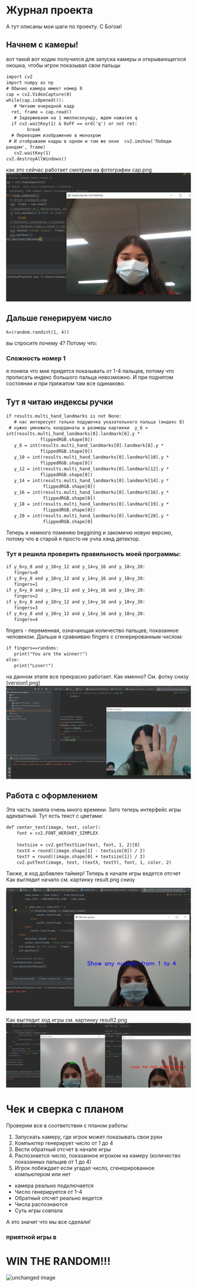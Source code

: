 # Журнал проекта 

А тут описаны мои шаги по проекту. С Богом!


## Начнем с камеры!
вот такой вот кодик получился для запуска камеры и открывающегося окошка, чтобы игрок показывал свои пальцы 
```
import cv2  
import numpy as np  
# Обычно камера имеет номер 0  
cap = cv2.VideoCapture(0)  
while(cap.isOpened()):  
   # Читаем очередной кадр  
  ret, frame = cap.read()  
   # Задерживаем на 1 миллисекунду, ждем нажатия q  
  if cv2.waitKey(1) & 0xFF == ord('q') or not ret:  
        break  
  # Переводим изображение в монохром  
 # И отображаем кадры в одном и том же окне  cv2.imshow('Победи рандом', frame)  
   cv2.waitKey(1)  
cv2.destroyAllWindows()
```
как это сейчас работает смотрим на фотографии cap.png 
![unchanged image](cap.png)


## Дальше генерируем число 
```
k=(random.randint(1, 4))
```
вы спросите почему 4?
Потому что:
### Сложность номер 1
я поняла что мне придется показывать от 1-4 пальцев, потому что прописать индекс большого пальца невозможно. И при поднятом состоянии и при прижатом там все одинаково. 

## Тут я читаю индексы ручки 
```
if results.multi_hand_landmarks is not None:  
   # нас интересует только подушечка указательного пальца (индекс 8)  
 # нужно умножить координаты а размеры картинки  y_6 = int(results.multi_hand_landmarks[0].landmark[6].y *  
             flippedRGB.shape[0])  
   y_8 = int(results.multi_hand_landmarks[0].landmark[8].y *  
             flippedRGB.shape[0])  
   y_10 = int(results.multi_hand_landmarks[0].landmark[10].y *  
             flippedRGB.shape[0])  
   y_12 = int(results.multi_hand_landmarks[0].landmark[12].y *  
             flippedRGB.shape[0])  
   y_14 = int(results.multi_hand_landmarks[0].landmark[14].y *  
              flippedRGB.shape[0])  
   y_16 = int(results.multi_hand_landmarks[0].landmark[16].y *  
              flippedRGB.shape[0])  
   y_18 = int(results.multi_hand_landmarks[0].landmark[19].y *  
              flippedRGB.shape[0])  
   y_20 = int(results.multi_hand_landmarks[0].landmark[20].y *  
              flippedRGB.shape[0]
```
Теперь я немного поменяю beggining и закомичю новую версию, потому что в старой я просто не учла хэнд детектор. 



###  Тут я решила проверить правильность моей программы:
```
if y_6<y_8 and y_10<y_12 and y_14<y_16 and y_18<y_20:  
   fingers=0  
if y_6>y_8 and y_10<y_12 and y_14<y_16 and y_18<y_20:  
   fingers=1  
if y_6>y_8 and y_10>y_12 and y_14<y_16 and y_18<y_20:  
   fingers=2  
if y_6>y_8 and y_10>y_12 and y_14>y_16 and y_18<y_20:  
   fingers=3  
if y_6>y_8 and y_10>y_12 and y_14>y_16 and y_18>y_20:  
   fingers=4
```
fingers - переменная, означающая количество пальцев, показанное человеком. 
Дальше я сравниваю fingers с сгенерированным числом:
```
if fingers==randoms:  
   print("You are the winner!")  
else:  
   print("Loser!")
 ```


на данном этапе все прекрасно работает. 
Как именно? См. фотку снизу (version1.png)
![unchanged image](version1.png)


## Работа с оформлением
Эта часть заняла очень много времени. Зато теперь интерфейс игры адекватный. Тут есть текст с цветами:
```
def center_text(image, text, color):  
    font = cv2.FONT_HERSHEY_SIMPLEX  
  
    textsize = cv2.getTextSize(text, font, 1, 2)[0]  
    textX = round((image.shape[1] - textsize[0]) / 2)  
    textY = round((image.shape[0] + textsize[1]) / 2)  
    cv2.putText(image, text, (textX, textY), font, 1, color, 2)
 ```
 Также, в код добавлен таймер! Теперь в начале игры ведется отсчет
Как выглядит начало см. картинку result.png снизу

![unchanged image](result1.png)

Как выглядит ход игры см. картинку result2.png
![unchanged image](result2.png)



# Чек и сверка с планом 
Проверим все в соответствии с планом работы:
1.  Запускать камеру, где игрок может показывать свои руки
2.  Компьютер генерирует число от 1 до 4
3.  Вести обратный отсчет в начале игры
4.  Распознается число, показанное игроком на камеру (количество показанных пальцев от 1 до 4)
5.  Игрок побеждает если угадал число, сгенерированное компьютером или нет

- камера реально подключается
- Число генерируется от 1-4
- Обратный отсчет реально ведется 
- Числа распознаются 
- Суть игры совпала

А это значит что мы все сделали!

### приятной игры в 
# WIN THE RANDOM!!! 

![unchanged image](winner.png)




